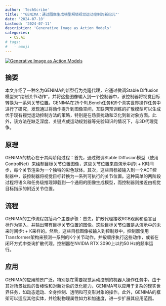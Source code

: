 ```yaml
---
author: 'TechScribe'
title: '"GENIMA：通过图像生成模型解锁视觉运动控制的新纪元"'
date: '2024-07-10'
Lastmod: '2024-07-11'
description: 'Generative Image as Action Models'
categories:
  - CS.AI
# tags:
#   - emoji
---
```


[![Generative Image as Action Models](https://arxiv-research-1301205113.cos.ap-guangzhou.myqcloud.com/images/2407.07875v1.pdf_0.jpg)](https://arxiv.org/abs/2407.07875v1)

## 摘要

本文介绍了一种名为GENIMA的新型行为克隆代理，它通过微调Stable Diffusion模型来“绘制关节动作”，并将这些图像输入到一个控制器中，该控制器将视觉目标转换为一系列关节位置。GENIMA在25个RLBench任务和9个真实世界操作任务中进行了研究，发现通过将动作提升到图像空间，互联网预训练的扩散模型可以生成优于现有视觉运动控制方法的策略，特别是在场景扰动和泛化到新对象方面。此外，该方法在缺乏深度、关键点或运动规划器等先验知识的情况下，与3D代理竞争。<!--more-->

## 原理

GENIMA的核心在于其两阶段过程：首先，通过微调Stable Diffusion模型（使用ControlNet）来绘制目标关节位置图像，这些关节位置来自演示中的t + K时间步，每个关节渲染为一个独特的彩色球体。其次，这些目标被输入到一个ACT控制器中，该控制器将视觉目标转换为一系列可执行的关节位置。这种简单的两阶段过程将语义和任务级推理卸载到一个通用的图像生成模型，而控制器则接近由视觉目标指示的附近关节位置。

## 流程

GENIMA的工作流程包括两个主要步骤：首先，扩散代理接收RGB观察和语言目标作为输入，并输出带有目标关节位置的图像。这些目标关节位置是从演示中的未来时间步t + K采样的。然后，这些目标图像被输入到控制器中，控制器使用Transformer架构来预测一系列的K个关节动作，并按顺序执行这些动作，或者在闭环方式中查询扩散代理。控制器在NVIDIA RTX 3090上以约50 Hz的频率运行。

## 应用

GENIMA的应用前景广泛，特别是在需要视觉运动控制的机器人操作任务中。由于其对场景扰动的鲁棒性和对新对象的泛化能力，GENIMA可以应用于复杂的现实世界任务，如动态运动、全身控制、透明和可变形对象的操作。此外，GENIMA的框架可以适应其他实体，并绘制物理属性如力和加速度，进一步扩展其应用范围。